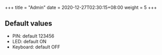 +++
title = "Admin"
date =  2020-12-27T02:30:15+08:00
weight = 5
+++

## Default values

* PIN: default 123456
* LED: default ON
* Keyboard: default OFF
